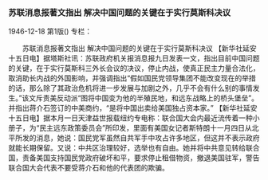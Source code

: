 ### 苏联消息报著文指出  解决中国问题的关键在于实行莫斯科决议

1946-12-18
第1版()
专栏：

　　苏联消息报著文指出
    解决中国问题的关键在于实行莫斯科决议
    【新华社延安十五日电】据塔斯社讯：苏联政府机关报消息报九日发表一文，指出目前中国问题的关键，在于实行莫斯科三外长会议的决议，停止内战，使真正民主力量合法化，取消助长内战的外国影响，并强调指出“假如国民党领导集团不能改变现在的举措的话，那么除了其政治危机将进一步发展与加剧之外，几乎不会有什么别的事情发生。”该文斥责美反动派“图将中国变为他的半殖民地，和远东战略上的桥头堡垒”。并指出蒋介石签订的中美商约，“是将中国出卖给美国独占资本家。”
    【新华社延安十五日电】据本月一日天津益世报载纽约专电称：联合国大会内最近流传着一种小册子，为“民主远东政策委员会”所印发，里面有美国女记者斯特朗十一月四日从北平所发的消息，她说：国民党军虽然自共军手中攻占许多地区，但这并不表示政府就能长期保留。又说：中共区治理较好，选举也有自由。她并将中共意见转给联合国，责备美国支持国民党政府破坏和平，要求停止租借物资，撤退美国驻军，警告联合国大会代表不要受蒋介石和他的代表团的欺骗。
